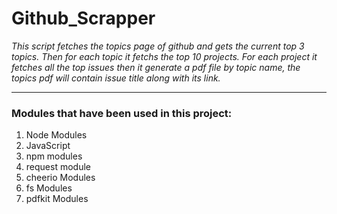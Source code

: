 # Github_Scrapper
*This script fetches the topics page of github and gets the current top 3 topics.
Then for each topic it fetchs the top 10 projects.
For each project it fetches all the top issues then it generate a pdf file by topic name,  the topics pdf will contain issue title along with its link.*
________________________________________________________________________________________________________________________________________________________
### Modules that have been used in this project:

<ol>
  <li>Node Modules</li>
  <li>JavaScript</li>
  <li>npm modules</li>
  <li>request module</li>
  <li>cheerio Modules</li>
  <li>fs Modules</li>
  <li>pdfkit Modules</li>
  </ol>


